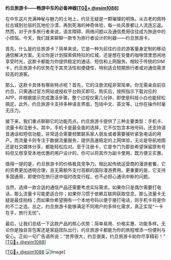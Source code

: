 **约旦旅游卡——畅游中东的必备神器[[TG💪+ @esim1088](https://t.me/s/esim1088)]**

在中东这片充满神秘与魅力的土地上，约旦无疑是一颗璀璨的明珠。从古老的佩特拉古城到壮丽的瓦地伦沙漠，再到死海的神奇体验，每一处风景都让人流连忘返。然而，对于许多旅行者来说，语言障碍、网络问题以及通信费用往往成为旅途中的小烦恼。今天，我们就来聊聊一款专为旅行者设计的利器——约旦旅游卡。

首先，什么是约旦旅游卡？简单来说，它是一种为前往约旦的游客量身定制的移动通信解决方案。无论你是计划探索佩特拉的红城，还是想在安曼的咖啡馆里悠闲地享受时光，这款卡都能为你提供稳定的通话、短信和上网服务。相较于传统的SIM卡，约旦旅游卡的优势在于其灵活性和便捷性，特别适合短期旅行者或对通信需求较高的游客。

那么，这款卡具体有哪些特点呢？首先，它的注册流程非常简单。你无需亲自前往约旦，只需通过官方网站或授权平台购买即可。购买后，按照指示下载对应的APP，并根据提示完成激活步骤。整个过程仅需几分钟，即使是科技小白也能轻松搞定。此外，约旦旅游卡支持多种语言界面，包括中文、英文等，让你在操作时毫无压力。

接下来，我们重点聊聊它的功能亮点。约旦旅游卡提供了三种主要类型：手机卡、流量卡和注册卡。其中，手机卡是最全面的选择，它不仅包含本地号码，还支持语音通话和短信功能，非常适合需要频繁联系家人朋友或者需要接听紧急电话的用户。而流量卡则专注于数据流量服务，提供高速稳定的上网体验，无论是导航地图还是社交媒体分享，都能轻松应对。至于注册卡，它是专门为那些希望保留原有号码但又想享受本地优惠的用户设计的，你可以将其作为副卡使用，既方便又实惠。

值得一提的是，约旦旅游卡的价格极具竞争力。相比起传统运营商的漫游套餐，它的资费更加透明合理，且无需额外支付高额的国际漫游费用。更重要的是，它支持多国通用，即使你在旅行途中临时改变行程，也不必担心通讯中断的问题。

当然，选择一款合适的通信产品还需要考虑实际需求。如果你只是偶尔需要打电话，那么流量卡可能更适合你；如果你习惯于依赖互联网获取信息，那么流量卡无疑是最佳拍档；而如果你希望拥有一个本地号码以便于接打电话，则手机卡将是你的不二之选。总之，约旦旅游卡能够满足不同用户的多样化需求，真正实现“一卡在手，旅行无忧”。

最后，让我们总结一下这款产品的核心优势：简单易用、价格实惠、功能多样。无论你是独自背包客还是家庭团队出行，约旦旅游卡都能为你的旅程增添一份便利与安心。正如一句广告语所说：“世界很大，约旦很美，约旦旅游卡助你尽享精彩！” [[TG💪+ @esim1088](https://t.me/s/esim1088)]

[[TG💪+ @esim1088](https://t.me/s/esim1088) ![Image](https://i.postimg.cc/4NQfJmqS/Snipaste-2025-05-13-00-14-12.png)]